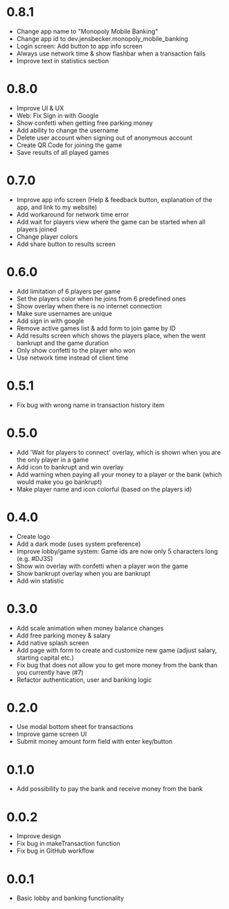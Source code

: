 # 0.8.1
- Change app name to "Monopoly Mobile Banking"
- Change app id to dev.jensbecker.monopoly_mobile_banking
- Login screen: Add button to app info screen
- Always use network time & show flashbar when a transaction fails
- Improve text in statistics section

# 0.8.0
- Improve UI & UX
- Web: Fix Sign in with Google
- Show confetti when getting free parking money
- Add ability to change the username
- Delete user account when signing out of anonymous account
- Create QR Code for joining the game
- Save results of all played games

# 0.7.0
- Improve app info screen (Help & feedback button, explanation of the app, and link to my website)
- Add workaround for network time error
- Add wait for players view where the game can be started when all players joined
- Change player colors
- Add share button to results screen

# 0.6.0
- Add limitation of 6 players per game
- Set the players color when he joins from 6 predefined ones
- Show overlay when there is no internet connection
- Make sure usernames are unique
- Add sign in with google
- Remove active games list & add form to join game by ID
- Add results screen which shows the players place, when the went bankrupt and the game duration
- Only show confetti to the player who won
- Use network time instead of client time

# 0.5.1
- Fix bug with wrong name in transaction history item

# 0.5.0
- Add 'Wait for players to connect' overlay, which is shown when you are the only player in a game
- Add icon to bankrupt and win overlay
- Add warning when paying all your money to a player or the bank (which would make you go bankrupt)
- Make player name and icon colorful (based on the players id)

# 0.4.0
- Create logo
- Add a dark mode (uses system preference)
- Improve lobby/game system: Game ids are now only 5 characters long (e.g. #DJ3S)
- Show win overlay with confetti when a player won the game
- Show bankrupt overlay when you are bankrupt
- Add win statistic

# 0.3.0
- Add scale animation when money balance changes
- Add free parking money & salary
- Add native splash screen
- Add page with form to create and customize new game (adjust salary, starting capital etc.)
- Fix bug that does not allow you to get more money from the bank than you currently have (#7)
- Refactor authentication, user and banking logic

# 0.2.0
- Use modal bottom sheet for transactions
- Improve game screen UI
- Submit money amount form field with enter key/button

# 0.1.0
- Add possibility to pay the bank and receive money from the bank

# 0.0.2
- Improve design
- Fix bug in makeTransaction function
- Fix bug in GitHub workflow

# 0.0.1
- Basic lobby and banking functionality
